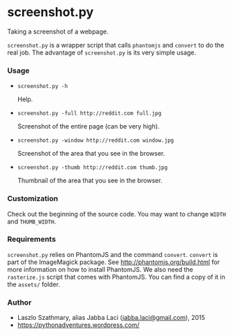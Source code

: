 # screenshot.py

Taking a screenshot of a webpage.

`screenshot.py` is a wrapper script that calls `phantomjs` and `convert` to do
the real job. The advantage of `screenshot.py` is its very simple usage.

### Usage

* `screenshot.py -h`

  Help.

* `screenshot.py -full http://reddit.com full.jpg`

  Screenshot of the entire page (can be very high).

* `screenshot.py -window http://reddit.com window.jpg`

  Screenshot of the area that you see in the browser.

* `screenshot.py -thumb http://reddit.com thumb.jpg`

  Thumbnail of the area that you see in the browser.

### Customization

Check out the beginning of the source code. You may want to change `WIDTH`
and `THUMB_WIDTH`.

### Requirements

`screenshot.py` relies on PhantomJS and the command `convert`. `convert`
is part of the ImageMagick package. See <http://phantomjs.org/build.html>
for more information on how to install PhantomJS. We also need the
`rasterize.js` script that comes with PhantomJS. You can find a copy of it
in the `assets/` folder.

### Author

* Laszlo Szathmary, alias Jabba Laci (<jabba.laci@gmail.com>), 2015
* <https://pythonadventures.wordpress.com/>
